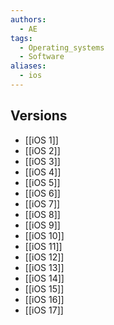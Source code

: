 ```yaml
---
authors:
  - AE
tags:
  - Operating_systems
  - Software
aliases:
  - ios
---
```


## Versions
- [[iOS 1]] 
- [[iOS 2]] 
- [[iOS 3]]
- [[iOS 4]] 
- [[iOS 5]]
- [[iOS 6]] 
- [[iOS 7]] 
- [[iOS 8]] 
- [[iOS 9]] 
- [[iOS 10]]
- [[iOS 11]]
- [[iOS 12]]
- [[iOS 13]]
- [[iOS 14]]
- [[iOS 15]]
- [[iOS 16]]
- [[iOS 17]]